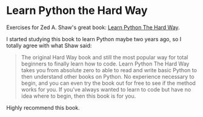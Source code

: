 # Learn Python the Hard Way

Exercises for Zed A. Shaw's great book: [Learn Python The Hard Way](https://learnpythonthehardway.org/). 

I started studying this book to learn Python maybe two years ago, so I totally agree with what Shaw said:

> The original Hard Way book and still the most popular way for total beginners to finally learn how to code. Learn Python The Hard Way takes you from absolute zero to able to read and write basic Python to then understand other books on Python. No experience necessary to begin, and you can even try the book out for free to see if the method works for you. If you've always wanted to learn to code but have no idea where to begin, then this book is for you.

Highly recommend this book.
